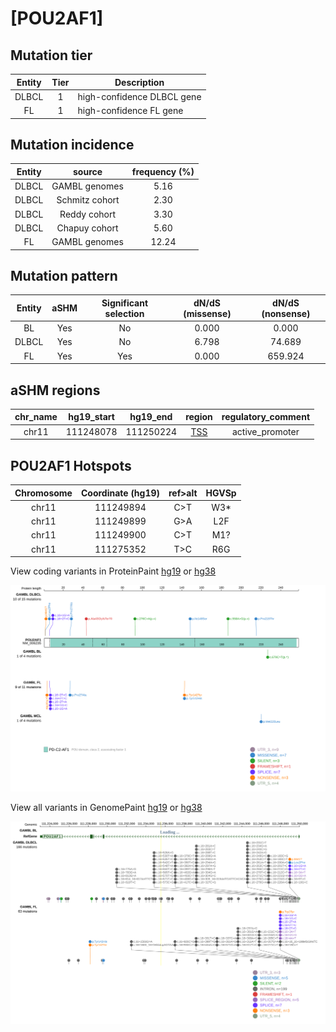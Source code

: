 # [POU2AF1]

## Mutation tier

|Entity|Tier|Description               |
|:------:|:----:|--------------------------|
|DLBCL |1   |high-confidence DLBCL gene|
|FL    |1   |high-confidence FL gene   |
## Mutation incidence

|Entity|source        |frequency (%)|
|:------:|:--------------:|:-------------:|
|DLBCL |GAMBL genomes | 5.16        |
|DLBCL |Schmitz cohort| 2.30        |
|DLBCL |Reddy cohort  | 3.30        |
|DLBCL |Chapuy cohort | 5.60        |
|FL    |GAMBL genomes |12.24        |

## Mutation pattern

|Entity|aSHM|Significant selection|dN/dS (missense)|dN/dS (nonsense)|
|:------:|:----:|:---------------------:|:----------------:|:----------------:|
|BL    |Yes |No                   |0.000           |  0.000         |
|DLBCL |Yes |No                   |6.798           | 74.689         |
|FL    |Yes |Yes                  |0.000           |659.924         |

## aSHM regions

|chr_name|hg19_start|hg19_end |region                                                                                      |regulatory_comment|
|:--------:|:----------:|:---------:|:--------------------------------------------------------------------------------------------:|:------------------:|
|chr11   |111248078 |111250224|[TSS](https://genome.ucsc.edu/s/rdmorin/GAMBL%20hg19?position=chr11%3A111248078%2D111250224)|active_promoter   |



 ## POU2AF1 Hotspots

| Chromosome |Coordinate (hg19) | ref>alt | HGVSp | 
 | :---:| :---: | :--: | :---: |
| chr11 | 111249894 | C>T | W3* |
| chr11 | 111249899 | G>A | L2F |
| chr11 | 111249900 | C>T | M1? |
| chr11 | 111275352 | T>C | R6G |

View coding variants in ProteinPaint [hg19](https://www.bcgsc.ca/downloads/morinlab/GAMBL/test/genes/POU2AF1_protein.html)  or [hg38](https://www.bcgsc.ca/downloads/morinlab/GAMBL/test/genes/POU2AF1_protein_hg38.html)

![image](images/proteinpaint/POU2AF1_NM_006235.svg)

View all variants in GenomePaint [hg19](https://www.bcgsc.ca/downloads/morinlab/GAMBL/test/genes/POU2AF1.html)  or [hg38](https://www.bcgsc.ca/downloads/morinlab/GAMBL/test/genes/POU2AF1_hg38.html)

![image](images/proteinpaint/POU2AF1.svg)
